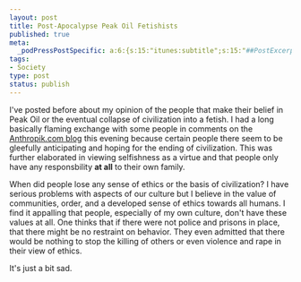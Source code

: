 ```yaml
--- 
layout: post
title: Post-Apocalypse Peak Oil Fetishists
published: true
meta: 
  _podPressPostSpecific: a:6:{s:15:"itunes:subtitle";s:15:"##PostExcerpt##";s:14:"itunes:summary";s:15:"##PostExcerpt##";s:15:"itunes:keywords";s:17:"##WordPressCats##";s:13:"itunes:author";s:10:"##Global##";s:15:"itunes:explicit";s:2:"No";s:12:"itunes:block";s:2:"No";}
tags: 
- Society
type: post
status: publish
---
```

I've posted before about my opinion of the people that make their belief in Peak Oil or the eventual collapse of civilization into a fetish. I had a long basically flaming exchange with some people in comments on the <a href="http://anthropik.com/2006/04/a-walk-and-decisions/">Anthropik.com blog</a> this evening because certain people there seem to be gleefully anticipating and hoping for the ending of civilization. This was further elaborated in viewing selfishness as a virtue and that people only have any responsbility <strong>at all</strong> to their own family.

When did people lose any sense of ethics or the basis of civilization? I have serious problems with aspects of our culture but I believe in the value of communities, order, and a developed sense of ethics towards all humans. I find it appalling that people, especially of my own culture, don't have these values at all. One thinks that if there were not police and prisons in place, that there might be no restraint on behavior. They even admitted that there would be nothing to stop the killing of others or even violence and rape in their view of ethics.

It's just a bit sad.
